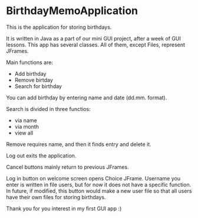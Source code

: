 # BirthdayMemoApplication

This is the application for storing birthdays. 

It is written in Java as a part of our mini GUI project, after a week of GUI lessons. 
This app has several classes. All of them, except Files, represent JFrames. 

Main functions are:
- Add birthday
- Remove birtday
- Search for birthday

You can add birthday by entering name and date (dd.mm. format).

Search is divided in three functios:
- via name
- via month
- view all

Remove requires name, and then it finds entry and delete it. 

Log out exits the application.

Cancel buttons mainly return to previous JFrames.

Log in button on welcome screen opens Choice JFrame.
Username you enter is written in file users, but for now it does not have a specific function.
In future, if modified, this button would make a new user file so that all users have their own files for storing birthdays.

Thank you for you interest in my first GUI app :)
